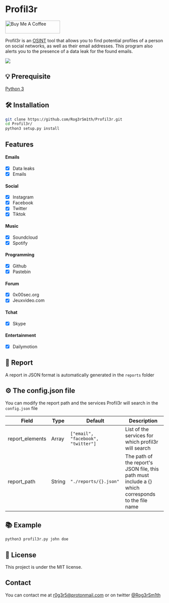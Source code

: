 # Profil3r

<a href="https://www.buymeacoffee.com/givocefo" target="_blank"><img src="https://cdn.buymeacoffee.com/buttons/default-orange.png" alt="Buy Me A Coffee" height="41" width="174"></a>

Profil3r is an [OSINT](https://en.wikipedia.org/wiki/Open-source_intelligence) tool that allows you to find potential profiles of a person on social networks, as well as their email addresses. This program also alerts you to the presence of a data leak for the found emails.

![](https://i.imgur.com/xK1aDR0.gif)
## 💡 Prerequisite
[Python 3](https://www.python.org/)

## 🛠️ Installation
```bash
git clone https://github.com/Rog3rSm1th/Profil3r.git
cd Profil3r/
python3 setup.py install
```
## Features

#### Emails 
- [x] Data leaks
- [x] Emails

#### Social
- [x] Instagram
- [x] Facebook
- [x] Twitter
- [x] Tiktok

#### Music

- [x] Soundcloud
- [x] Spotify

#### Programming

- [x] Github
- [x] Pastebin

#### Forum

- [x] 0x00sec.org
- [x] Jeuxvideo.com

#### Tchat

- [x] Skype

#### Entertainment

- [x] Dailymotion

## 📖 Report

A report in JSON format is automatically generated in the `reports` folder

## ⚙️ The config.json file 

You can modify the report path and the services Profil3r will search in the `config.json` file

| Field            | Type   | Default                            | Description                                                                                         |
|-----------------|--------|------------------------------------|-----------------------------------------------------------------------------------------------------|
| report_elements | Array  | `["email", "facebook", "twitter"]` | List of the services for which profil3r will search                                                 |
| report_path     | String | `"./reports/{}.json"`              | The path of the report's JSON file, this path must include a {} which corresponds to the file name |

## 📚 Example

```bash
python3 profil3r.py john doe
```

## 📝 License

This project is under the MIT license.

## Contact 

You can contact me at r0g3r5@protonmail.com or on twitter [@Rog3rSm1th](https://twitter.com/Rog3rSm1th)